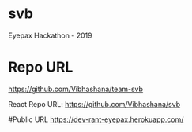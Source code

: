 # svb
Eyepax Hackathon - 2019

# Repo URL
https://github.com/Vibhashana/team-svb

React Repo URL:
https://github.com/Vibhashana/svb

#Public URL
https://dev-rant-eyepax.herokuapp.com/